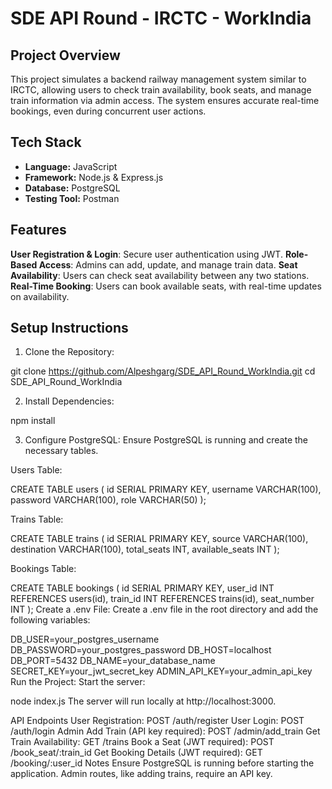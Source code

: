 # SDE API Round - IRCTC - WorkIndia

## Project Overview

This project simulates a backend railway management system similar to IRCTC, allowing users to check train availability, book seats, and manage train information via admin access. The system ensures accurate real-time bookings, even during concurrent user actions.

## Tech Stack

- **Language:** JavaScript
- **Framework:** Node.js & Express.js
- **Database:** PostgreSQL
- **Testing Tool:** Postman

## Features
**User Registration & Login**: Secure user authentication using JWT.
**Role-Based Access**: Admins can add, update, and manage train data.
**Seat Availability**: Users can check seat availability between any two stations.
**Real-Time Booking**: Users can book available seats, with real-time updates on availability.

## Setup Instructions

1. Clone the Repository:

git clone https://github.com/Alpeshgarg/SDE_API_Round_WorkIndia.git
cd SDE_API_Round_WorkIndia

2. Install Dependencies:

npm install

3. Configure PostgreSQL: Ensure PostgreSQL is running and create the necessary tables.

Users Table:

CREATE TABLE users (
  id SERIAL PRIMARY KEY,
  username VARCHAR(100),
  password VARCHAR(100),
  role VARCHAR(50)
);

Trains Table:


CREATE TABLE trains (
  id SERIAL PRIMARY KEY,
  source VARCHAR(100),
  destination VARCHAR(100),
  total_seats INT,
  available_seats INT
);

Bookings Table:

CREATE TABLE bookings (
  id SERIAL PRIMARY KEY,
  user_id INT REFERENCES users(id),
  train_id INT REFERENCES trains(id),
  seat_number INT
);
Create a .env File: Create a .env file in the root directory and add the following variables:

DB_USER=your_postgres_username
DB_PASSWORD=your_postgres_password
DB_HOST=localhost
DB_PORT=5432
DB_NAME=your_database_name
SECRET_KEY=your_jwt_secret_key
ADMIN_API_KEY=your_admin_api_key
Run the Project: Start the server:


node index.js
The server will run locally at http://localhost:3000.

API Endpoints
User Registration: POST /auth/register
User Login: POST /auth/login
Admin Add Train (API key required): POST /admin/add_train
Get Train Availability: GET /trains
Book a Seat (JWT required): POST /book_seat/:train_id
Get Booking Details (JWT required): GET /booking/:user_id
Notes
Ensure PostgreSQL is running before starting the application.
Admin routes, like adding trains, require an API key.
